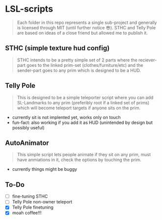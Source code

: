 # LSL-scripts
> Each folder in this repo represents a single sub-project and generally is licensed through MIT (until further notice :sunglasses:). STHC and Telly Pole are based on ideas of a close friend but allowed me to publish it.


## STHC (simple texture hud config)
> STHC intends to be a pretty simple set of 2 parts where the reciever-part goes to the linked prim-set (clothes/furniture/etc) and the sender-part goes to any prim which is designed to be a HUD.


## Telly Pole
> This is designed to be a simple teleporter script where you can add SL-Landmarks to any prim (preferibly root if a linked set of prims) which will become teleport targets if anyone sits on the prim.
- currently sit is not implented yet, works only on touch
- fun-fact: also working if you add it as HUD (unintended by design but possibly useful)


## AutoAnimator
> This simple script lets people animate if they sit on any prim, must have anmiations in it, check the options by touching the prim.
- currently things might be buggy


## To-Do
- [ ] fine-tuning STHC
- [ ] Telly Pole non-owner teleport
- [X] Telly Pole finetuning
- [X] moah coffee!!!
